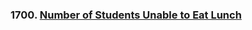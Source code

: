 ### 1700. [Number of Students Unable to Eat Lunch](https://leetcode.com/problems/number-of-students-unable-to-eat-lunch)